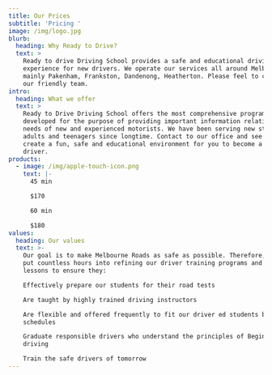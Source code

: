 ```yaml
---
title: Our Prices
subtitle: 'Pricing '
image: /img/logo.jpg
blurb:
  heading: Why Ready to Drive?
  text: >
    Ready to drive Driving School provides a safe and educational driving
    experience for new drivers. We operate our services all around Melbourne
    mainly Pakenham, Frankston, Dandenong, Heatherton. Please feel to contact
    our friendly team.
intro:
  heading: What we offer
  text: >
    Ready to Drive Driving School offers the most comprehensive program
    developed for the purpose of providing important information relating to the
    needs of new and experienced motorists. We have been serving new students,
    adults and teenagers since longtime. Contact to our office and see how we
    create a fun, safe and educational environment for you to become a new
    driver.
products:
  - image: /img/apple-touch-icon.png
    text: |-
      45 min

      $170

      60 min

      $180
values:
  heading: Our values
  text: >-
    Our goal is to make Melbourne Roads as safe as possible. Therefore, we have
    put countless hours into refining our driver training programs and driving
    lessons to ensure they:

    Effectively prepare our students for their road tests

    Are taught by highly trained driving instructors

    Are flexible and offered frequently to fit our driver ed students busy
    schedules

    Graduate responsible drivers who understand the principles of Beginner
    driving

    Train the safe drivers of tomorrow
---
```


